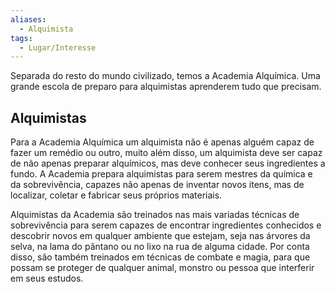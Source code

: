 ```yaml
---
aliases:
  - Alquimista
tags:
  - Lugar/Interesse
---
```

Separada do resto do mundo civilizado, temos a Academia Alquímica. Uma grande escola de preparo para alquimistas aprenderem tudo que precisam.

## Alquimistas
Para a Academia Alquímica um alquimista não é apenas alguém capaz de fazer um remédio ou outro, muito além disso, um alquimista deve ser capaz de não apenas preparar alquímicos, mas deve conhecer seus ingredientes a fundo. A Academia prepara alquimistas para serem mestres da química e da sobrevivência, capazes não apenas de inventar novos itens, mas de localizar, coletar e fabricar seus próprios materiais.

Alquimistas da Academia são treinados nas mais variadas técnicas de sobrevivência para serem capazes de encontrar ingredientes conhecidos e descobrir novos em qualquer ambiente que estejam, seja nas árvores da selva, na lama do pântano ou no lixo na rua de alguma cidade. Por conta disso, são também treinados em técnicas de combate e magia, para que possam se proteger de qualquer animal, monstro ou pessoa que interferir em seus estudos.
